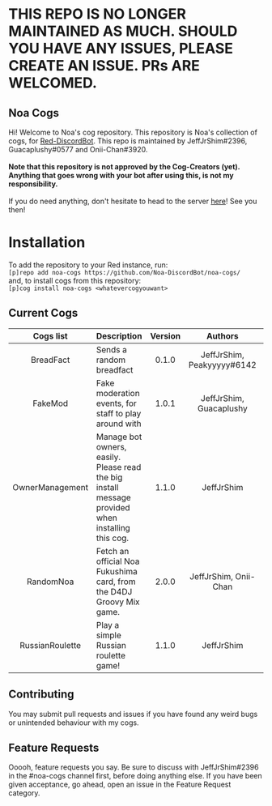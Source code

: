 # THIS REPO IS NO LONGER MAINTAINED AS MUCH. SHOULD YOU HAVE ANY ISSUES, PLEASE CREATE AN ISSUE. PRs ARE WELCOMED.
## Noa Cogs <br>
Hi! Welcome to Noa's cog repository. This repository is Noa's collection of cogs, for [Red-DiscordBot](https://github.com/Cog-Creators/Red-DiscordBot). This repo is maintained by JeffJrShim#2396, Guacaplushy#0577 and Onii-Chan#3920. <br><br>
**Note that this repository is not approved by the Cog-Creators (yet). Anything that goes wrong with your bot after using this, is not my responsibility.** <br><br>
If you do need anything, don't hesitate to head to the server [here](https://discord.gg/RSAetqdhRU)! See you then!
# Installation <br>
To add the repository to your Red instance, run: <br>
`[p]repo add noa-cogs https://github.com/Noa-DiscordBot/noa-cogs/`<br>
and, to install cogs from this repository: <br>
`[p]cog install noa-cogs <whatevercogyouwant>`<br>
## Current Cogs <br>
| Cogs list | Description | Version | Authors | Stable? | Hidden? |
|:---:|---|:---:|:---:|:---:|:---:|
| BreadFact | Sends a random breadfact | 0.1.0 | JeffJrShim, Peakyyyyy#6142 | ❌ | ❌ |
| FakeMod | Fake moderation events, for staff to play around with | 1.0.1 | JeffJrShim, Guacaplushy | ✅ | ❌ |
| OwnerManagement | Manage bot owners, easily. Please read the big install message provided when installing this cog. | 1.1.0 | JeffJrShim | ✅ | ❌ |
| RandomNoa | Fetch an official Noa Fukushima card, from the D4DJ Groovy Mix game. | 2.0.0 | JeffJrShim, Onii-Chan | ✅ | ❌ |
| RussianRoulette | Play a simple Russian roulette game! | 1.1.0 | JeffJrShim | ✅ | ❌ |

## Contributing <br>
You may submit pull requests and issues if you have found any weird bugs or unintended behaviour with my cogs. <br>
## Feature Requests <br>
Ooooh, feature requests you say. Be sure to discuss with JeffJrShim#2396 in the #noa-cogs channel first, before doing anything else. If you have been given acceptance, go ahead, open an issue in the Feature Request category. 
